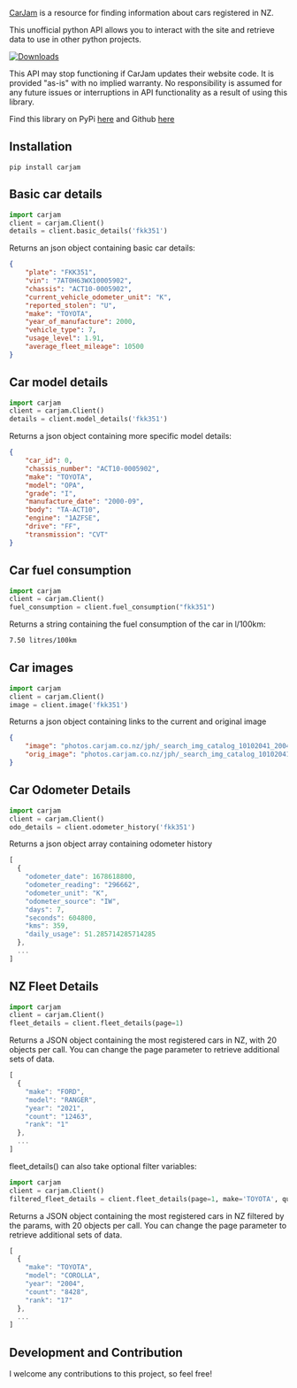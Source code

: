 [CarJam](https://www.carjam.co.nz/) is a resource for finding information about cars registered in NZ.

This unofficial python API allows you to interact with the site and retrieve data to use in other python projects.

[![Downloads](https://static.pepy.tech/badge/carjam)](https://pepy.tech/project/carjam)

This API may stop functioning if CarJam updates their website code.
It is provided "as-is" with no implied warranty.
No responsibility is assumed for any future issues or interruptions in API functionality as a result of using this library.

Find this library on PyPi [here](https://pypi.org/project/carjam/) and Github [here](https://github.com/kianz20/CarJam-API)

## Installation

`pip install carjam`

## Basic car details

```python
import carjam
client = carjam.Client()
details = client.basic_details('fkk351')
```

Returns an json object containing basic car details:

```json
{
	"plate": "FKK351",
	"vin": "7AT0H63WX10005902",
	"chassis": "ACT10-0005902",
	"current_vehicle_odometer_unit": "K",
	"reported_stolen": "U",
	"make": "TOYOTA",
	"year_of_manufacture": 2000,
	"vehicle_type": 7,
	"usage_level": 1.91,
	"average_fleet_mileage": 10500
}
```

## Car model details

```python
import carjam
client = carjam.Client()
details = client.model_details('fkk351')
```

Returns a json object containing more specific model details:

```json
{
	"car_id": 0,
	"chassis_number": "ACT10-0005902",
	"make": "TOYOTA",
	"model": "OPA",
	"grade": "I",
	"manufacture_date": "2000-09",
	"body": "TA-ACT10",
	"engine": "1AZFSE",
	"drive": "FF",
	"transmission": "CVT"
}
```

## Car fuel consumption

```python
import carjam
client = carjam.Client()
fuel_consumption = client.fuel_consumption("fkk351")
```

Returns a string containing the fuel consumption of the car in l/100km:

```txt
7.50 litres/100km
```

## Car images

```python
import carjam
client = carjam.Client()
image = client.image('fkk351')
```

Returns a json object containing links to the current and original image

```json
{
	"image": "photos.carjam.co.nz/jph/_search_img_catalog_10102041_200404.jpg",
	"orig_image": "photos.carjam.co.nz/jph/_search_img_catalog_10102041_200404.jpg"
}
```

## Car Odometer Details

```python
import carjam
client = carjam.Client()
odo_details = client.odometer_history('fkk351')
```

Returns a json object array containing odometer history

```javascript
[
  {
    "odometer_date": 1678618800,
    "odometer_reading": "296662",
    "odometer_unit": "K",
    "odometer_source": "IW",
    "days": 7,
    "seconds": 604800,
    "kms": 359,
    "daily_usage": 51.285714285714285
  },
  ...
]
```

## NZ Fleet Details

```python
import carjam
client = carjam.Client()
fleet_details = client.fleet_details(page=1)
```

Returns a JSON object containing the most registered cars in NZ, with 20 objects per call.
You can change the page parameter to retrieve additional sets of data.

```javascript
[
  {
    "make": "FORD",
    "model": "RANGER",
    "year": "2021",
    "count": "12463",
    "rank": "1"
  },
  ...
]
```

fleet_details() can also take optional filter variables:

```python
import carjam
client = carjam.Client()
filtered_fleet_details = client.fleet_details(page=1, make='TOYOTA', query="cor", fuel_type="PETROL")
```

Returns a JSON object containing the most registered cars in NZ filtered by the params, with 20 objects per call.
You can change the page parameter to retrieve additional sets of data.

```javascript
[
  {
    "make": "TOYOTA",
    "model": "COROLLA",
    "year": "2004",
    "count": "8428",
    "rank": "17"
  },
  ...
]
```

## Development and Contribution

I welcome any contributions to this project, so feel free!
